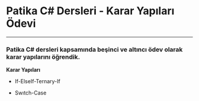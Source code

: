 # Patika C# Dersleri - Karar Yapıları Ödevi

<hr />

### Patika C# dersleri kapsamında beşinci ve altıncı ödev olarak karar yapılarını öğrendik.

**Karar Yapıları**

* If-ElseIf-Ternary-If

* Swıtch-Case
